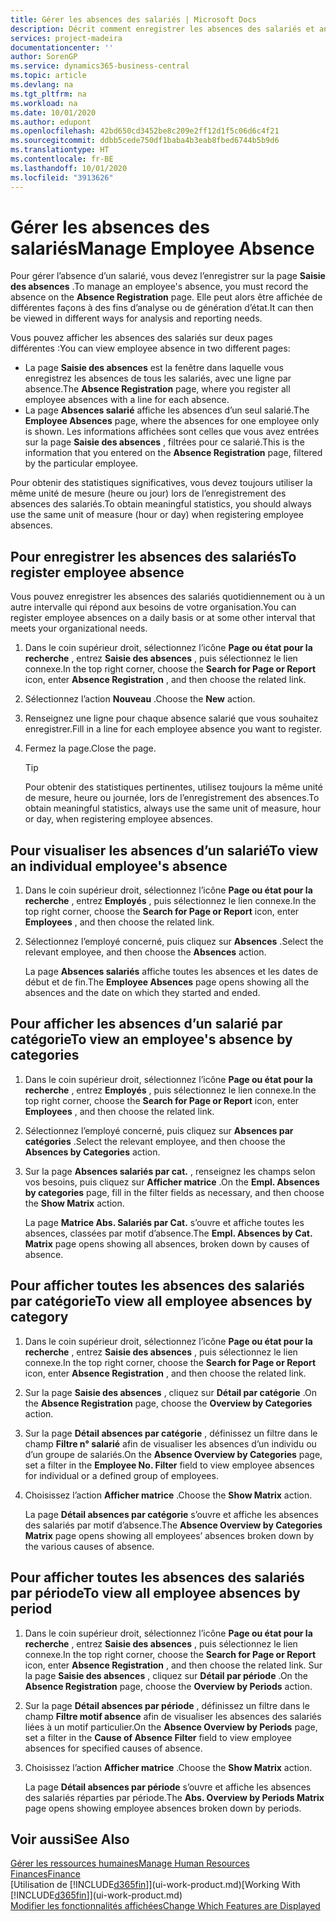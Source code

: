 ```yaml
---
title: Gérer les absences des salariés | Microsoft Docs
description: Décrit comment enregistrer les absences des salariés et analyser les statistiques d’indisponibilité.
services: project-madeira
documentationcenter: ''
author: SorenGP
ms.service: dynamics365-business-central
ms.topic: article
ms.devlang: na
ms.tgt_pltfrm: na
ms.workload: na
ms.date: 10/01/2020
ms.author: edupont
ms.openlocfilehash: 42bd650cd3452be8c209e2ff12d1f5c06d6c4f21
ms.sourcegitcommit: ddbb5cede750df1baba4b3eab8fbed6744b5b9d6
ms.translationtype: HT
ms.contentlocale: fr-BE
ms.lasthandoff: 10/01/2020
ms.locfileid: "3913626"
---
```

# <a name="manage-employee-absence"></a><span data-ttu-id="0c9a9-103">Gérer les absences des salariés</span><span class="sxs-lookup"><span data-stu-id="0c9a9-103">Manage Employee Absence</span></span>
<span data-ttu-id="0c9a9-104">Pour gérer l’absence d’un salarié, vous devez l’enregistrer sur la page **Saisie des absences** .</span><span class="sxs-lookup"><span data-stu-id="0c9a9-104">To manage an employee's absence, you must record the absence on the **Absence Registration** page.</span></span> <span data-ttu-id="0c9a9-105">Elle peut alors être affichée de différentes façons à des fins d’analyse ou de génération d’état.</span><span class="sxs-lookup"><span data-stu-id="0c9a9-105">It can then be viewed in different ways for analysis and reporting needs.</span></span>

<span data-ttu-id="0c9a9-106">Vous pouvez afficher les absences des salariés sur deux pages différentes :</span><span class="sxs-lookup"><span data-stu-id="0c9a9-106">You can view employee absence in two different pages:</span></span>

* <span data-ttu-id="0c9a9-107">La page **Saisie des absences** est la fenêtre dans laquelle vous enregistrez les absences de tous les salariés, avec une ligne par absence.</span><span class="sxs-lookup"><span data-stu-id="0c9a9-107">The **Absence Registration** page, where you register all employee absences with a line for each absence.</span></span>
* <span data-ttu-id="0c9a9-108">La page **Absences salarié** affiche les absences d’un seul salarié.</span><span class="sxs-lookup"><span data-stu-id="0c9a9-108">The **Employee Absences** page, where the absences for one employee only is shown.</span></span> <span data-ttu-id="0c9a9-109">Les informations affichées sont celles que vous avez entrées sur la page **Saisie des absences** , filtrées pour ce salarié.</span><span class="sxs-lookup"><span data-stu-id="0c9a9-109">This is the information that you entered on the **Absence Registration** page, filtered by the particular employee.</span></span>

<span data-ttu-id="0c9a9-110">Pour obtenir des statistiques significatives, vous devez toujours utiliser la même unité de mesure (heure ou jour) lors de l’enregistrement des absences des salariés.</span><span class="sxs-lookup"><span data-stu-id="0c9a9-110">To obtain meaningful statistics, you should always use the same unit of measure (hour or day) when registering employee absences.</span></span>

## <a name="to-register-employee-absence"></a><span data-ttu-id="0c9a9-111">Pour enregistrer les absences des salariés</span><span class="sxs-lookup"><span data-stu-id="0c9a9-111">To register employee absence</span></span>
<span data-ttu-id="0c9a9-112">Vous pouvez enregistrer les absences des salariés quotidiennement ou à un autre intervalle qui répond aux besoins de votre organisation.</span><span class="sxs-lookup"><span data-stu-id="0c9a9-112">You can register employee absences on a daily basis or at some other interval that meets your organizational needs.</span></span>

1. <span data-ttu-id="0c9a9-113">Dans le coin supérieur droit, sélectionnez l’icône **Page ou état pour la recherche** , entrez **Saisie des absences** , puis sélectionnez le lien connexe.</span><span class="sxs-lookup"><span data-stu-id="0c9a9-113">In the top right corner, choose the **Search for Page or Report** icon, enter **Absence Registration** , and then choose the related link.</span></span>
2. <span data-ttu-id="0c9a9-114">Sélectionnez l’action **Nouveau** .</span><span class="sxs-lookup"><span data-stu-id="0c9a9-114">Choose the **New** action.</span></span>
3. <span data-ttu-id="0c9a9-115">Renseignez une ligne pour chaque absence salarié que vous souhaitez enregistrer.</span><span class="sxs-lookup"><span data-stu-id="0c9a9-115">Fill in a line for each employee absence you want to register.</span></span>
4. <span data-ttu-id="0c9a9-116">Fermez la page.</span><span class="sxs-lookup"><span data-stu-id="0c9a9-116">Close the page.</span></span>

    > [!Tip]
    > <span data-ttu-id="0c9a9-117">Pour obtenir des statistiques pertinentes, utilisez toujours la même unité de mesure, heure ou journée, lors de l’enregistrement des absences.</span><span class="sxs-lookup"><span data-stu-id="0c9a9-117">To obtain meaningful statistics, always use the same unit of measure, hour or day, when registering employee absences.</span></span>

## <a name="to-view-an-individual-employees-absence"></a><span data-ttu-id="0c9a9-118">Pour visualiser les absences d’un salarié</span><span class="sxs-lookup"><span data-stu-id="0c9a9-118">To view an individual employee's absence</span></span>
1. <span data-ttu-id="0c9a9-119">Dans le coin supérieur droit, sélectionnez l’icône **Page ou état pour la recherche** , entrez **Employés** , puis sélectionnez le lien connexe.</span><span class="sxs-lookup"><span data-stu-id="0c9a9-119">In the top right corner, choose the **Search for Page or Report** icon, enter **Employees** , and then choose the related link.</span></span>
2. <span data-ttu-id="0c9a9-120">Sélectionnez l’employé concerné, puis cliquez sur **Absences** .</span><span class="sxs-lookup"><span data-stu-id="0c9a9-120">Select the relevant employee, and then choose the **Absences** action.</span></span>

    <span data-ttu-id="0c9a9-121">La page **Absences salariés** affiche toutes les absences et les dates de début et de fin.</span><span class="sxs-lookup"><span data-stu-id="0c9a9-121">The **Employee Absences** page opens showing all the absences and the date on which they started and ended.</span></span>

## <a name="to-view-an-employees-absence-by-categories"></a><span data-ttu-id="0c9a9-122">Pour afficher les absences d’un salarié par catégorie</span><span class="sxs-lookup"><span data-stu-id="0c9a9-122">To view an employee's absence by categories</span></span>
1. <span data-ttu-id="0c9a9-123">Dans le coin supérieur droit, sélectionnez l’icône **Page ou état pour la recherche** , entrez **Employés** , puis sélectionnez le lien connexe.</span><span class="sxs-lookup"><span data-stu-id="0c9a9-123">In the top right corner, choose the **Search for Page or Report** icon, enter **Employees** , and then choose the related link.</span></span>
2. <span data-ttu-id="0c9a9-124">Sélectionnez l’employé concerné, puis cliquez sur **Absences par catégories** .</span><span class="sxs-lookup"><span data-stu-id="0c9a9-124">Select the relevant employee, and then choose the **Absences by Categories** action.</span></span>
3. <span data-ttu-id="0c9a9-125">Sur la page **Absences salariés par cat.** , renseignez les champs selon vos besoins, puis cliquez sur **Afficher matrice** .</span><span class="sxs-lookup"><span data-stu-id="0c9a9-125">On the **Empl. Absences by categories** page, fill in the filter fields as necessary, and then choose the **Show Matrix** action.</span></span>

    <span data-ttu-id="0c9a9-126">La page **Matrice Abs. Salariés par Cat.** s’ouvre et affiche toutes les absences, classées par motif d’absence.</span><span class="sxs-lookup"><span data-stu-id="0c9a9-126">The **Empl. Absences by Cat. Matrix** page opens showing all absences, broken down by causes of absence.</span></span>

## <a name="to-view-all-employee-absences-by-category"></a><span data-ttu-id="0c9a9-127">Pour afficher toutes les absences des salariés par catégorie</span><span class="sxs-lookup"><span data-stu-id="0c9a9-127">To view all employee absences by category</span></span>
1. <span data-ttu-id="0c9a9-128">Dans le coin supérieur droit, sélectionnez l’icône **Page ou état pour la recherche** , entrez **Saisie des absences** , puis sélectionnez le lien connexe.</span><span class="sxs-lookup"><span data-stu-id="0c9a9-128">In the top right corner, choose the **Search for Page or Report** icon, enter **Absence Registration** , and then choose the related link.</span></span>
2. <span data-ttu-id="0c9a9-129">Sur la page **Saisie des absences** , cliquez sur **Détail par catégorie** .</span><span class="sxs-lookup"><span data-stu-id="0c9a9-129">On the **Absence Registration** page, choose the **Overview by Categories** action.</span></span>
3. <span data-ttu-id="0c9a9-130">Sur la page **Détail absences par catégorie** , définissez un filtre dans le champ **Filtre n° salarié** afin de visualiser les absences d’un individu ou d’un groupe de salariés.</span><span class="sxs-lookup"><span data-stu-id="0c9a9-130">On the **Absence Overview by Categories** page, set a filter in the **Employee No. Filter** field to view employee absences for individual or a defined group of employees.</span></span>
4. <span data-ttu-id="0c9a9-131">Choisissez l’action **Afficher matrice** .</span><span class="sxs-lookup"><span data-stu-id="0c9a9-131">Choose the **Show Matrix** action.</span></span>

    <span data-ttu-id="0c9a9-132">La page **Détail absences par catégorie** s’ouvre et affiche les absences des salariés par motif d’absence.</span><span class="sxs-lookup"><span data-stu-id="0c9a9-132">The **Absence Overview by Categories Matrix** page opens showing all employees’ absences broken down by the various causes of absence.</span></span>

## <a name="to-view-all-employee-absences-by-period"></a><span data-ttu-id="0c9a9-133">Pour afficher toutes les absences des salariés par période</span><span class="sxs-lookup"><span data-stu-id="0c9a9-133">To view all employee absences by period</span></span>
1. <span data-ttu-id="0c9a9-134">Dans le coin supérieur droit, sélectionnez l’icône **Page ou état pour la recherche** , entrez **Saisie des absences** , puis sélectionnez le lien connexe.</span><span class="sxs-lookup"><span data-stu-id="0c9a9-134">In the top right corner, choose the **Search for Page or Report** icon, enter **Absence Registration** , and then choose the related link.</span></span>
   <span data-ttu-id="0c9a9-135">Sur la page **Saisie des absences** , cliquez sur **Détail par période** .</span><span class="sxs-lookup"><span data-stu-id="0c9a9-135">On the **Absence Registration** page, choose the **Overview by Periods** action.</span></span>
2. <span data-ttu-id="0c9a9-136">Sur la page **Détail absences par période** , définissez un filtre dans le champ **Filtre motif absence** afin de visualiser les absences des salariés liées à un motif particulier.</span><span class="sxs-lookup"><span data-stu-id="0c9a9-136">On the **Absence Overview by Periods** page, set a filter in the **Cause of Absence Filter** field to view employee absences for specified causes of absence.</span></span>
3. <span data-ttu-id="0c9a9-137">Choisissez l’action **Afficher matrice** .</span><span class="sxs-lookup"><span data-stu-id="0c9a9-137">Choose the **Show Matrix** action.</span></span>

    <span data-ttu-id="0c9a9-138">La page **Détail absences par période** s’ouvre et affiche les absences des salariés réparties par période.</span><span class="sxs-lookup"><span data-stu-id="0c9a9-138">The **Abs. Overview by Periods Matrix** page opens showing employee absences broken down by periods.</span></span>

## <a name="see-also"></a><span data-ttu-id="0c9a9-139">Voir aussi</span><span class="sxs-lookup"><span data-stu-id="0c9a9-139">See Also</span></span>
[<span data-ttu-id="0c9a9-140">Gérer les ressources humaines</span><span class="sxs-lookup"><span data-stu-id="0c9a9-140">Manage Human Resources</span></span>](hr-manage-human-resources.md)  
[<span data-ttu-id="0c9a9-141">Finances</span><span class="sxs-lookup"><span data-stu-id="0c9a9-141">Finance</span></span>](finance.md)  
<span data-ttu-id="0c9a9-142">[Utilisation de [!INCLUDE[d365fin](includes/d365fin_md.md)]](ui-work-product.md)</span><span class="sxs-lookup"><span data-stu-id="0c9a9-142">[Working With [!INCLUDE[d365fin](includes/d365fin_md.md)]](ui-work-product.md)</span></span>  
[<span data-ttu-id="0c9a9-143">Modifier les fonctionnalités affichées</span><span class="sxs-lookup"><span data-stu-id="0c9a9-143">Change Which Features are Displayed</span></span>](ui-experiences.md)
